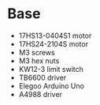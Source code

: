 # Base
- 17HS13-0404S1 motor
- 17HS24-2104S motor
- M3 screws
- M3 hex nuts
- KW12-3 limit switch
- TB6600 driver
- Elegoo Arduino Uno
- A4988 driver

